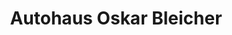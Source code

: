 ---
title: "Autohaus Oskar Bleicher"
url: /friedrichshafen/autohaus-oskar-bleicher/
shop: Autohaus
---